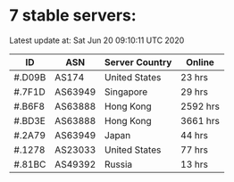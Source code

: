 # 7 stable servers:

Latest update at: Sat Jun 20 09:10:11 UTC 2020

| ID | ASN | Server Country | Online |
| -- | --- | -------------- | ------ |
| #.D09B | AS174 | United States | 23 hrs |
| #.7F1D | AS63949 | Singapore | 29 hrs |
| #.B6F8 | AS63888 | Hong Kong | 2592 hrs |
| #.BD3E | AS63888 | Hong Kong | 3661 hrs |
| #.2A79 | AS63949 | Japan | 44 hrs |
| #.1278 | AS23033 | United States | 77 hrs |
| #.81BC | AS49392 | Russia | 13 hrs |

